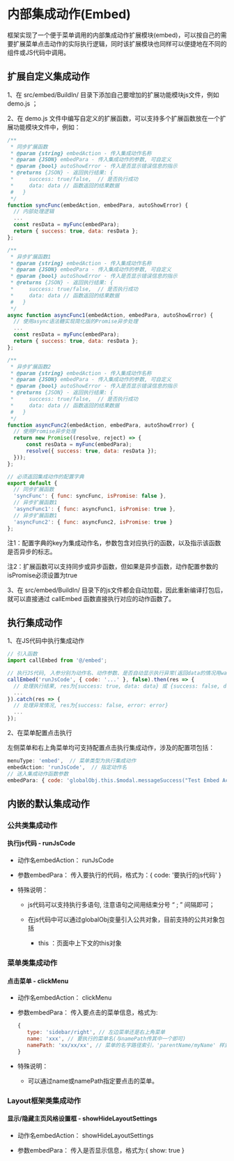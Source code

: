 # 内部集成动作(Embed)

框架实现了一个便于菜单调用的内部集成动作扩展模块(embed)，可以按自己的需要扩展菜单点击动作的实际执行逻辑，同时该扩展模块也同样可以便捷地在不同的组件或JS代码中调用。

## 扩展自定义集成动作

1、在 src/embed/BuildIn/ 目录下添加自己要增加的扩展功能模块js文件，例如 demo.js ；

2、在 demo.js 文件中编写自定义的扩展函数，可以支持多个扩展函数放在一个扩展功能模块文件中，例如：

```javascript
/**
 * 同步扩展函数
 * @param {string} embedAction - 传入集成动作名称
 * @param {JSON} embedPara - 传入集成动作的参数, 可自定义
 * @param {bool} autoShowError - 传入是否显示错误信息的指示
 * @returns {JSON} - 返回执行结果: {
 *     success: true/false,  // 是否执行成功
 *     data: data // 函数返回的结果数据 
 #   }
 */
function syncFunc(embedAction, embedPara, autoShowError) {
  // 内部处理逻辑
  ...
  const resData = myFunc(embedPara);
  return { success: true, data: resData };
};

/**
 * 异步扩展函数1
 * @param {string} embedAction - 传入集成动作名称
 * @param {JSON} embedPara - 传入集成动作的参数, 可自定义
 * @param {bool} autoShowError - 传入是否显示错误信息的指示
 * @returns {JSON} - 返回执行结果: {
 *     success: true/false,  // 是否执行成功
 *     data: data // 函数返回的结果数据 
 #   }
 */
async function asyncFunc1(embedAction, embedPara, autoShowError) {
  // 使用async语法糖实现简化版的Promise异步处理
  ...
  const resData = myFunc(embedPara);
  return { success: true, data: resData };
};

/**
 * 异步扩展函数2
 * @param {string} embedAction - 传入集成动作名称
 * @param {JSON} embedPara - 传入集成动作的参数, 可自定义
 * @param {bool} autoShowError - 传入是否显示错误信息的指示
 * @returns {JSON} - 返回执行结果: {
 *     success: true/false,  // 是否执行成功
 *     data: data // 函数返回的结果数据 
 #   }
 */
function asyncFunc2(embedAction, embedPara, autoShowError) {
  // 使用Promise异步处理
  return new Promise((resolve, reject) => {
      const resData = myFunc(embedPara);
      resolve({ success: true, data: resData });
  }));
};

// 必须返回集成动作的配置字典
export default {
  // 同步扩展函数
  'syncFunc': { func: syncFunc, isPromise: false },
  // 异步扩展函数1
  'asyncFunc1': { func: asyncFunc1, isPromise: true },
  // 异步扩展函数1
  'asyncFunc2': { func: asyncFunc2, isPromise: true }
};
```

注1：配置字典的key为集成动作名，参数包含对应执行的函数，以及指示该函数是否异步的标志。

注2：扩展函数可以支持同步或异步函数，但如果是异步函数，动作配置参数的isPromise必须设置为true

3、在 src/embed/BuildIn/ 目录下的js文件都会自动加载，因此重新编译打包后，就可以直接通过 callEmbed 函数直接执行对应的动作函数了。

## 执行集成动作

1、在JS代码中执行集成动作

```javascript
// 引入函数
import callEmbed from '@/embed';

// 执行JS代码, 入参分别为动作名、动作参数、是否自动显示执行异常(返回data的情况用warning方式提示)
callEmbed('runJsCode', { code: '...' }, false).then(res => {
  // 处理执行结果, res为{success: true, data: data} 或 {success: false, data: data}
  ...
}).catch(res => {
  // 处理异常情况, res为{success: false, error: error}
  ...
});
```

2、在菜单配置点击执行

左侧菜单和右上角菜单均可支持配置点击执行集成动作，涉及的配置项包括：

```javascript
menuType: 'embed',  // 菜单类型为执行集成动作
embedAction: 'runJsCode',  // 指定动作名
// 送入集成动作函数参数
embedPara: { code: 'globalObj.this.$modal.messageSuccess("Test Embed Action - Run JS Code");' }
```

## 内嵌的默认集成动作

### 公共类集成动作

#### 执行js代码 - runJsCode

- 动作名embedAction： runJsCode

- 参数embedPara： 传入要执行的代码，格式为：{ code: '要执行的js代码' }

- 特殊说明：
  
  - js代码可以支持执行多语句, 注意语句之间用结束分号 “ ; ” 间隔即可；
  
  - 在js代码中可以通过globalObj变量引入公共对象，目前支持的公共对象包括
    
    - this ：页面中上下文的this对象

### 菜单类集成动作

#### 点击菜单 - clickMenu

- 动作名embedAction： clickMenu

- 参数embedPara： 传入要点击的菜单信息，格式为:
  
  ```javascript
  {
     type: 'sidebar/right', // 左边菜单还是右上角菜单
     name: 'xxx', // 要执行的菜单名(与namePath传其中一个即可)
     namePath: 'xx/xx/xx', // 菜单的名字路径索引，'parentName/myName' 样式的逐层索引(与name传其中一个即可)
  }
  ```

- 特殊说明：
  
  - 可以通过name或namePath指定要点击的菜单。

### Layout框架类集成动作

#### 显示/隐藏主页风格设置框 - showHideLayoutSettings

- 动作名embedAction： showHideLayoutSettings

- 参数embedPara： 传入是否显示信息，格式为:{ show: true }

